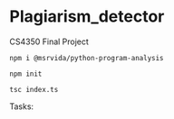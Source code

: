 # Plagiarism_detector
CS4350 Final Project


```npm i @msrvida/python-program-analysis```

```npm init```

```tsc index.ts```

Tasks: